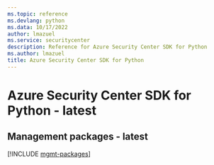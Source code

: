 ```yaml
---
ms.topic: reference
ms.devlang: python
ms.data: 10/17/2022
author: lmazuel
ms.service: securitycenter
description: Reference for Azure Security Center SDK for Python
ms.author: lmazuel
title: Azure Security Center SDK for Python
---
```

# Azure Security Center SDK for Python - latest

## Management packages - latest
[!INCLUDE [mgmt-packages](security-center-mgmt-index.md)]